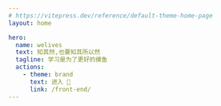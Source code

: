 ```yaml
---
# https://vitepress.dev/reference/default-theme-home-page
layout: home

hero:
  name: welives
  text: 知其然,也要知其所以然
  tagline: 学习是为了更好的摸鱼
  actions:
    - theme: brand
      text: 进入 🚀
      link: /front-end/
---
```


